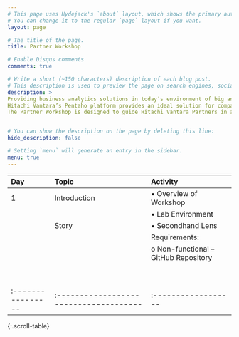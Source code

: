 ```yaml
---
# This page uses Hydejack's `about` layout, which shows the primary author's picture and about text at the top.
# You can change it to the regular `page` layout if you want.
layout: page

# The title of the page.
title: Partner Workshop

# Enable Disqus comments
comments: true

# Write a short (~150 characters) description of each blog post.
# This description is used to preview the page on search engines, social media, etc.
description: >
Providing business analytics solutions in today’s environment of big and diverse data can be a challenge. Technologies are evolving every day and solutions require computing competencies in addition to traditional DW/BI skills. 
Hitachi Vantara’s Pentaho platform provides an ideal solution for companies looking to expand their analytics capabilities to include these new big data types and sources, and gain from our experts who have successfully deployed many production solutions for financial, healthcare, advertising, publishing, and technology industries.
The Partner Workshop is designed to guide Hitachi Vantara Partners in acquiring requisite knowledge and skills in implementing a Pentaho solution following Professional Services guidelines.


# You can show the description on the page by deleting this line:
hide_description: false

# Setting `menu` will generate an entry in the sidebar.
menu: true
---
```



| Day             | Topic                  | Activity                                   | 
|:----------------|:-----------------------|:-------------------------------------------|
|   1             | Introduction           | •	Overview of Workshop                    |             
|                 |                        | •	Lab Environment                         |          
|                 | Story                  | •	Secondhand Lens                         |                   
|                 |                        | Requirements:                              |                  
|                 |                        |    o	Non-functional – GitHub Repository  |                                                                  |                 |                        |                                            |                    
|                 |                        |                                            |
|                 |                        |                                            |
|                 |                        |                                            |
|                 |                        |                                            |
|                 |                        |                                            |
|                 |                        |                                            |    
|                 |                        |                   |
|                 |                                      |                   |  
:---------------- |:-------------------------------------|:------------------|










{:.scroll-table}